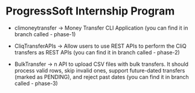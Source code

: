# ProgressSoft Internship Program

- climoneytransfer -> Money Transfer CLI Application (you can find it in branch called - phase-1)

- CliqTransferAPIs -> Allow users to use REST APIs to perform the CliQ transfers as REST APIs (you can find it in branch called - phase-2)

- BulkTransfer -> n API to upload CSV files with bulk transfers. It should process valid rows, skip invalid ones, support future-dated transfers (marked as PENDING), and reject past dates (you can find it in branch called - phase-3) 
